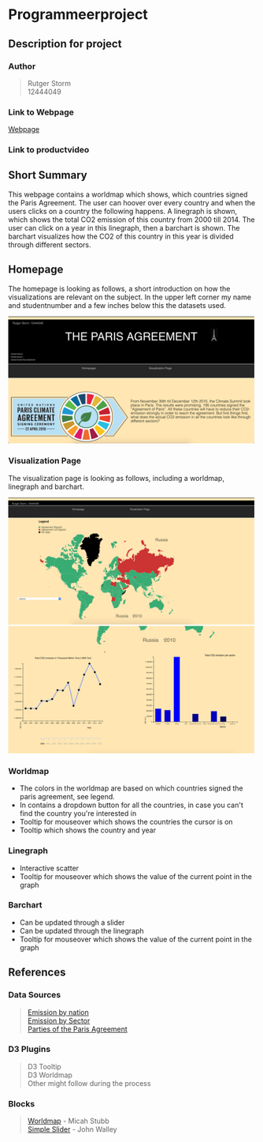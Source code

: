 # Programmeerproject
## Description for project

### Author
> Rutger Storm  
> 12444049

### Link to Webpage
[Webpage](https://rutgerstorm.github.io/Programmeerproject/index.html)

### Link to productvideo

## Short Summary
This webpage contains a worldmap which shows, which countries signed the Paris Agreement. The user can hoover over every country and when the users clicks on a country the following happens. A linegraph is shown, which shows the total CO2 emission of this country from 2000 till 2014. The user can click on a year in this linegraph, then a barchart is shown. The barchart visualizes how the CO2 of this country in this year is divided through different sectors.

## Homepage
The homepage is looking as follows, a short introduction on how the visualizations are relevant on the subject. In the upper left corner my name and studentnumber and a few inches below this the datasets used.

<img src="docs/finalhomepage.jpg" width="500">

### Visualization Page
The visualization page is looking as follows, including a worldmap, linegraph and barchart.

<img src="docs/visualization1.jpg" width="500">
<img src="docs/visualization2.jpg" width="500">

### Worldmap

* The colors in the worldmap are based on which countries signed the paris agreement, see legend. 
* In contains a dropdown button for all the countries, in case you can't find the country you're interested in
* Tooltip for mouseover which shows the countries the cursor is on
* Tooltip which shows the country and year

### Linegraph

* Interactive scatter
* Tooltip for mouseover which shows the value of the current point in the graph

### Barchart

* Can be updated through a slider
* Can be updated through the linegraph
* Tooltip for mouseover which shows the value of the current point in the graph

## References 

### Data Sources
> [Emission by nation](https://cdiac.ess-dive.lbl.gov/trends/emis/tre_coun.html)  
> [Emission by Sector](https://ourworldindata.org/co2-and-other-greenhouse-gas-emissions#emissions-by-sector)  
> [Parties of the Paris Agreement](http://paris-agreement-entry-into-force.openclimatedata.net/)  

### D3 Plugins
> D3 Tooltip  
> D3 Worldmap  
> Other might follow during the process

### Blocks
> [Worldmap](http://bl.ocks.org/micahstubbs/raw/8e15870eb432a21f0bc4d3d527b2d14f/a45e8709648cafbbf01c78c76dfa53e31087e713/world_countries.json) - Micah Stubb  
> [Simple Slider](https://bl.ocks.org/johnwalley/e1d256b81e51da68f7feb632a53c3518) - John Walley
